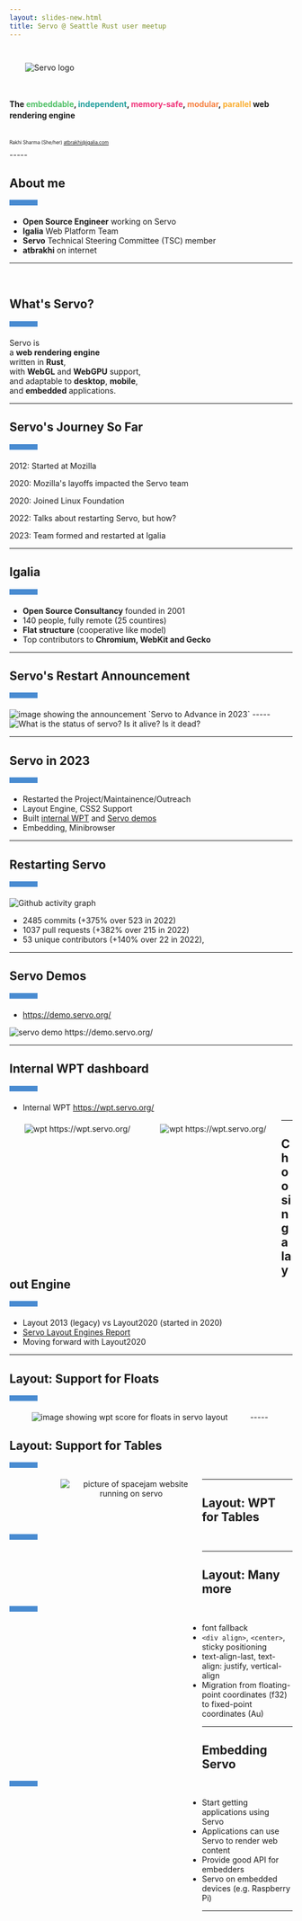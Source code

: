 ```yaml
---
layout: slides-new.html
title: Servo @ Seattle Rust user meetup
---
```

<!-- .slide: class="cover" -->

<img src="/img/servo-color-negative-no-container-600.png" style="margin: 2em;" alt="Servo logo" />

<h4 style="line-height: 1.4">
  The
  <span style="color: #4fc066;">embeddable</span>,
  <span style="color: #209e9b;">independent</span>,
  <span style="color: #f03278;">memory-safe</span>,
  <span style="color: #f68243;">modular</span>,
  <span style="color: #faae30;">parallel</span>
  web rendering engine
  <br>
</h4>
<div style="font-size: 60%; margin-top: 4em;">

Rakhi Sharma (She/her) <atbrakhi@igalia.com>

</div>
-----
<!-- .slide: style="text-align: left;" -->

## About me

<div style="width: 50px; height: 10px; background: #488bd1; margin-bottom: 20px;"></div>

* **Open Source Engineer** working on Servo
* **Igalia** Web Platform Team
* **Servo** Technical Steering Committee (TSC) member
* **atbrakhi** on internet

-----
<!-- .slide: style="text-align: left;" -->

<br>

## What's Servo?

<div style="width: 50px; height: 10px; background: #488bd1; margin-bottom: 20px;"></div>

Servo is  
a **web rendering engine**  
written in **Rust**,  
with **WebGL** and **WebGPU** support,  
and adaptable to **desktop**, **mobile**,  
and **embedded** applications.

-----
<!-- .slide: style="text-align: left;" -->

## Servo's Journey So Far
<div style="width: 50px; height: 10px; background: #488bd1; margin-bottom: 20px;"></div>

2012: Started at Mozilla

2020: Mozilla's layoffs impacted the Servo team

2020: Joined Linux Foundation

2022: Talks about restarting Servo, but how?

2023: Team formed and restarted at Igalia

-----
<!-- .slide: style="text-align: left;" -->

## Igalia

<div style="width: 50px; height: 10px; background: #488bd1; margin-bottom: 20px;"></div>

* **Open Source Consultancy** founded in 2001
* 140 people, fully remote (25 countires)
* **Flat structure** (cooperative like model)
* Top contributors to **Chromium, WebKit and Gecko**

-----
<!-- .slide: style="text-align: left;" -->

## Servo's Restart Announcement
<div style="width: 50px; height: 10px; background: #488bd1; margin-bottom: 20px;"></div>

<img src="/img/2024-04-16-OSS-NA-servo-announcement.png" alt="image showing the announcement `Servo to Advance in 2023`" />
-----

<img src="/img/2024-02-fosdem-servo.jpg" alt="What is the status of servo? Is it alive? Is it dead?" />

-----
<!-- .slide: style="text-align: left;" -->

## Servo in 2023

<div style="width: 50px; height: 10px; background: #488bd1; margin-bottom: 20px;"></div>

* Restarted the Project/Maintainence/Outreach
* Layout Engine, CSS2 Support
* Built [internal WPT](https://wpt.servo.org) and [Servo demos](https://demo.servo.org)
* Embedding, Minibrowser

-----
<!-- .slide: style="text-align: left;" -->

## Restarting Servo

<div style="width: 50px; height: 10px; background: #488bd1; margin-bottom: 20px;"></div>
<img src="/img/2024-04-16-OSS-NA-github-graph.png"alt="Github activity graph" />

* 2485 commits (+375% over 523 in 2022)
* 1037 pull requests (+382% over 215 in 2022)
* 53 unique contributors (+140% over 22 in 2022),

-----
<!-- .slide: style="text-align: left;" -->

## Servo Demos

<div style="width: 50px; height: 10px; background: #488bd1; margin-bottom: 20px;"></div>

* https://demo.servo.org/

<img src="/img/2024-04-16-OSS-NA-demo3.png" alt="servo demo https://demo.servo.org/" />

-----
<!-- .slide: style="text-align: left;" -->

## Internal WPT dashboard

<div style="width: 50px; height: 10px; background: #488bd1; margin-bottom: 20px;"></div>

 * Internal WPT https://wpt.servo.org/

<div style="float: left; width: 45%; margin: 1.5%; height: 250px; text-align: center;">
  <img src="/img/2024-04-16-OSS-NA-wpt2.png" alt="wpt https://wpt.servo.org/" />
</div>
<div style="float: left; width: 45%; margin: 1.5%; height: 250px; text-align: center;">
  <img src="/img/2024-04-16-OSS-NA-wpt1.png" alt="wpt https://wpt.servo.org/" />
</div>

-----
<!-- .slide: style="text-align: left;" -->

## Choosing a layout Engine

<div style="width: 50px; height: 10px; background: #488bd1; margin-bottom: 20px;"></div>

* Layout 2013 (legacy) vs Layout2020 (started in 2020)
* [Servo Layout Engines Report](https://github.com/servo/servo/wiki/Servo-Layout-Engines-Report)
* Moving forward with Layout2020

-----
<!-- .slide: style="text-align: left;" -->

## Layout: Support for Floats

<div style="width: 50px; height: 10px; background: #488bd1; margin-bottom: 20px;"></div>

<div style="float: left; width: 85%; text-align: center;">
  <img src="/img/2024-04-16-OSS-NA-floats-wpt.png" alt="image showing wpt score for floats in servo layout" />
</div>
-----
<!-- .slide: style="text-align: left;" -->

## Layout: Support for Tables

<div style="width: 50px; height: 10px; background: #488bd1; margin-bottom: 20px;"></div>
<div style="float: left; width: 15%; height:40%; margin: 1.5%; text-align: center;">
<!-- Enabled by default -->
</div>
<div style="float: left; width: 50%; height:50%; margin-bottom: 1%; text-align: center;">
  <img src="/img/2024-04-16-OSS-NA-spacejam.png"  alt="picture of spacejam website running on servo" />
</div>

-----
<!-- .slide: style="text-align: left;" -->

## Layout: WPT for Tables

<div style="width: 50px; height: 10px; background: #488bd1; margin-bottom: 20px;"></div>

<div style="float: left; width: 85%; text-align: center;">
  <img src="/img/2024-04-16-OSS-NA-table-wpt.png" alt="image showing wpt score for tables in servo layout" />
</div>

-----
<!-- .slide: style="text-align: left;" -->

## Layout: Many more

<div style="width: 50px; height: 10px; background: #488bd1; margin-bottom: 20px;"></div>

* font fallback
* `<div align>`, `<center>`, sticky positioning
* text-align-last, text-align: justify, vertical-align
* Migration from floating-point coordinates (f32) to fixed-point coordinates (Au)

-----
<!-- .slide: style="text-align: left;" -->

## Embedding Servo

<div style="width: 50px; height: 10px; background: #488bd1; margin-bottom: 20px;"></div>

* Start getting applications using Servo
* Applications can use Servo to render web content
* Provide good API for embedders
* Servo on embedded devices (e.g. Raspberry Pi)

-----
<img src="/img/2024-02-fosdem-servo-embedding.jpg" alt="Can we embed servo?" />

-----
<!-- .slide: style="text-align: left;" -->

## Minibrowser

<div style="width: 50px; height: 10px; background: #488bd1; margin-bottom: 20px;"></div>

[Initial mini-browser #29930](https://github.com/servo/servo/issues/29930), [Embedding #30049](https://github.com/servo/servo/issues/30049)

<img src="/img/2024-02-fosdem-minibrowser.png" alt="image showing Servo minibrowser" />
-----
<!-- .slide: style="text-align: left;" -->

## No-Minibrowser
<div style="width: 50px; height: 10px; background: #488bd1; margin-bottom: 20px;"></div>
Run servo with --no-minibrowser

<img src="/img/2024-04-16-OSS-NA-no-minibrowser.png" style="width:60%; text-align:center;" alt="image showing Servo running without minibrowser" />


-----
<!-- .slide: style="text-align: left;" -->

## Collaboration with Tauri

<div style="width: 50px; height: 10px; background: #488bd1; margin-bottom: 20px;"></div>

Thank you NLnet for sponsoring this collboration

[[meta] embedding #30593](https://github.com/servo/servo/issues/30593)

<figure class=_fig id=_wry_demo_fig>
<iframe src="/img/blog/embedding-2024-01/demo-with-decorations-too.html" id=_wry_demo></iframe>
</figure>

-----
<!-- .slide: style="text-align: left;" -->

[Built only with HTML, CSS, JS](https://github.com/atbrakhi/wry)

<img src="/img/2024-02-16-seattle-rust-user-group-timer-demo.png" style="width:70%" alt="Can we embed servo?" />

-----

<!-- .slide: style="text-align: left;" -->

## Dioxus (Stylo-Blitz)
<div style="width: 50px; height: 10px; background: #488bd1; margin-bottom: 20px;"></div>

Use Stylo for CSS styles and selectors matching

<img src="/img/2024-02-fosdem-dioxus.png" alt="image showing stylo-dioxus experiment"/>

-----

<!-- .slide: style="text-align: left;" -->

## KDAB QT

<div style="width: 50px; height: 10px; background: #488bd1; margin-bottom: 20px;"></div>

<div style="float: left; width: 40%;">

  * Servo inside Qt, using KDAB's CXX-Qt library as bridge

  * CXX-Qt is a safe interop between Rust and Qt

</div>
<div style="float: right; width: 55%; margin-top: 3%;">
 <img src="/img/2024-04-16-OSS-NA-KDAB.png" alt="image showing Servo running using KDAB QT" />
</div>


-----
<!-- .slide: style="text-align: left;" -->

## Servo on Android

<div style="width: 50px; height: 10px; background: #488bd1; margin-bottom: 20px;"></div>


<div style="float: left; width: 45%; margin: 1.5%; height: 250px; text-align: center;">

  * Preliminary Android build support

  * Servo running in Android emulators

  * Support for x86_64 images

</div>
<div style="float: left; width: 45%; margin-left: 1.5%; height: 550px; text-align: center;">
 <img src="/img/2024-04-16-OSS-NA-android.jpeg" alt="image showing servo running on Android" />
</div>

-----
<!-- .slide: style="text-align: left;" -->

## Future Roadmap

<div style="width: 50px; height: 10px; background: #488bd1; margin-bottom: 20px;"></div>

<img src="/img/2024-04-16-OSS-NA-2024-roadmap.png" alt="Servo’s roadmap for 2024" />

-----

<!-- .slide: style="text-align: left;" -->

## Support Servo

<div style="width: 50px; height: 10px; background: #488bd1; margin-bottom: 20px;"></div>

https://opencollective.com/servo
https://github.com/sponsors/servo

<div style="float: left; width: 45%; margin:1.5%;">
 <img src="/img/sponsor-on-open-collective.png" alt="Sponsor Servo on Open Collective" />
</div>
<div style="float: left; width: 45%; margin-top:4.5%; text-align:center;">
 <img src="/img/sponsor-on-github.png" alt="Sponsor Servo on github" />
</div>

-----
<!-- .slide: class="last" -->

## Thanks
<div style="font-size: 60%; margin-bottom: 4em;">

Rakhi Sharma (She/her) <atbrakhi@igalia.com>

</div>

<style>
    /* guaranteed minimum width for first paragraph after a float */
    .
_floatmin {
        display: block;
        width: 13em;
        overflow: hidden;
    }
    ._none {
        display: none;
    }
    ._fig:not(#specificity) {
        width: 33em;
        max-width: 100%;
        margin: 1em auto;
    }
    ._fig > ._flex {
        display: flex;
    }
    ._fig._min {
        width: min-content;
    }
    ._fig table {
        text-align: initial;
    }
    ._fig figcaption._notes {
        text-align: left;
        width: max-content;
        max-width: 100%;
    }
    ._figl:not(#specificity),
    ._figr:not(#specificity) {
        margin: 0 1em 1em;
    }
    ._figl {
        float: left;
    }
    ._figr {
        float: right;
    }
    ._figl > iframe,
    ._figr > iframe,
    ._figl > a > img,
    ._figr > a > img {
        width: 17em;
        max-width: max-content;
    }
    ._figl._default > iframe,
    ._figr._default > iframe,
    ._figl._default > a > img,
    ._figr._default > a > img {
        width: auto;
        max-width: 100%;
    }
    ._runin {
        margin-bottom: 1em;
    }
    ._runin > p,
    ._runin > h2 {
        display: inline;
    }
    ._correction {
        max-width: 33em;
        margin: 1em auto;
        border-bottom: 1px solid;
        padding-bottom: 1em;
    }
    #_wry_demo_fig:not(#specificity) {
        width: 100%;
    }
    #_wry_demo {
        margin: 0 auto;
        display: block;
        height: min(calc(100vh - 9em), 400px);
        width: 100%;
    }
</style>
